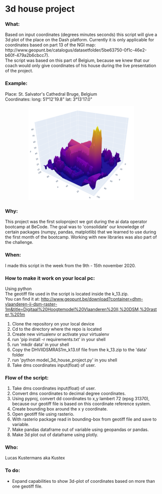 # 3d house project

### What:
<p>Based on input coordinates (degrees minutes seconds) this script will give a 3d plot of the place on the Dash platform. Currently it is only applicable for coordinates based on part 13 of the NGI map: http://www.geopunt.be/catalogus/datasetfolder/5be63750-0f1c-46e2-b60f-479a2b6cbcc7).<br> 
The script was based on this part of Belgium, because we knew that our coach would only give coordinates of his house during the live presentation of the project.  

### Example:
Place: St. Salvator's Cathedral Bruge, Belgium<br>
Coordinates: long: 51°12'19.8" lat: 3°13'17.0"<br>

<p align="center">
    <img src="/assets/st_salvathor_bruge.png" width="350">
</p>

### Why:
This project was the first soloproject we got during the ai data operator bootcamp at BeCode. The goal was to 'consolidate' our knowledge of certain packages (numpy, pandas, matplotlib) that we learned to use during the first month of the bootcamp. Working with new libraries was also part of the challenge.  

### When:
I made this script in the week from the 9th - 15th november 2020. 

### How to make it work on your local pc:
Using python<br> 
The geotiff file used in the script is located inside the k_13.zip.<br> 
You can find it at: http://www.geopunt.be/download?container=dhm-vlaanderen-ii-dsm-raster-1m&title=Digitaal%20Hoogtemodel%20Vlaanderen%20II,%20DSM,%20raster,%201m</p>

1. Clone the repository on your local device  
2. Cd to the directory where the repo is located  
3. Create new virtualenv or activate your virtualenv  
4. run 'pip install -r requirements.txt' in your shell
5. run 'mkdir data' in your shell
6. Copy the DHVIIDSMRAS1m_k13.tif file from the k_13.zip to the 'data' folder   
7. run 'python model_3d_house_project.py' in you shell  
8. Take dms coordinates input(float) of user.  

### Flow of the script:
1. Take dms coordinates input(float) of user.
2. Convert dms coordinates to decimal degree coordinates.
3. Using pyproj, convert dd coordinates to x,y lambert 72 (epsg 31370), because our geotiff file is based on this coordinate reference system.  
4. Create bounding box around the x y coordinate.
5. Open geotiff file using rasterio.
6. With rasterio package read in bounding-box from geotiff file and save to variable. 
7. Make pandas dataframe out of variable using geopandas or pandas. 
8. Make 3d plot out of dataframe using plotly.

### Who:
Lucas Kustermans aka Kustex

### To do:
- Expand capabilities to show 3d-plot of coordinates based on more than one geotiff file. 


